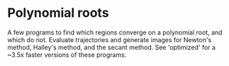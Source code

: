 # Polynomial roots

A few programs to find which regions converge on a polynomial root, and which do not.  Evaluate trajectories and generate images for Newton's method, Halley's method, and the secant method.  See 'optimized' for a ~3.5x faster versions of these programs.
